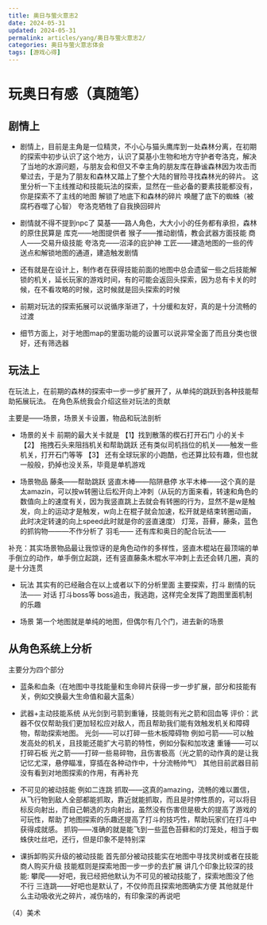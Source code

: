 ```yaml
---
title: 奥日与萤火意志2
date: 2024-05-31
updated: 2024-05-31
permalink: articles/yang/奥日与萤火意志2/
categories: 奥日与萤火意志体会
tags: [游戏心得]
---
```

<!-- More -->

# 玩奥日有感（真随笔）


## 剧情上
- 剧情上，目前是主角是一位精灵，不小心与猫头鹰库到一处森林分离，在初期的探索中初步认识了这个地方，认识了莫基小生物和地方守护者夸洛克，解决了当地的水源问题，与朋友会和但又不幸主角的朋友库在静谧森林因为攻击而晕过去，于是为了朋友和森林又踏上了整个大陆的冒险寻找森林光的碎片。
这里分析一下主线推动和技能玩法的探索，显然在一些必备的要素技能都没有，你是探索不了主线的地图
解锁了地底下和森林的碎片
唤醒了底下的蜘蛛（被腐朽吞噬了心智）
夸洛克牺牲了自我换回碎片

- 剧情就不得不提到npc了
莫基——路人角色，大大小小的任务都有承担，森林的原住民算是
库克——地图提供者
猴子——推动剧情，教会武器方面技能
商人——交易升级技能
夸洛克——沼泽的庇护神
工匠——建造地图的一些的传送点和解锁地图的通道，建造触发剧情


- 还有就是在设计上，制作者在获得技能前面的地图中总会遗留一些之后技能解锁的机关，延长玩家的游戏时间，有的可能会返回头探索，因为总有卡关的时候，在不看攻略的时候，这时候就是回头探索的时候


- 前期对玩法的探索拓展可以说循序渐进了，十分缓和友好，真的是十分流畅的过渡


- 细节方面上，对于地图map的里面功能的设置可以说非常全面了而且分类也很好，还有筛选器


## 玩法上
在玩法上，在前期的森林的探索中一步一步扩展开了，从单纯的跳跃到各种技能帮助拓展玩法。
在角色系统我会介绍这些对玩法的贡献

主要是——场景，场景关卡设置，物品和玩法剖析
- 场景的关卡
前期的最大关卡就是
【1】找到散落的楔石打开石门
小的关卡
【2】
拖拽石头来阻挡机关和帮助跳跃
还有类似司机挡位的机关——触发一些机关，打开石门等等
【3】
还有全球玩家的小跑酷，也还算比较有趣，但也就一般般，扔掉也没关系，毕竟是单机游戏

- 场景物品
藤条——帮助跳跃
竖直木棒——陷阱悬停
水平木棒——这个真的是太amazin，可以按w转圈让后松开向上冲刺（从玩的方面来看，转速和角色的数值向上的速度有关，因为我竖直跳上去就会有转圈的行为，显然不是w是触发，向上的运动才是触发，w向上在棍子就会加速，松开就是结束转圈动画，此时决定转速的向上speed此时就是你的竖直速度）
灯笼，苔藓，藤条，蓝色的抓钩物———不作分析了
羽毛——
还有库和奥日的配合玩法——

补充：其实场景物品最让我惊讶的是角色动作的多样性，竖直木棍站在最顶端的单手倒立的动作，单手倒立起跳，还有竖直藤条木棍水平冲刺上去还会转几圈，真的是十分连贯




- 玩法
其实有的已经融合在以上或者以下的分析里面
主要探索，打斗
剧情的玩法——
对话
打斗boss等
boss追击，我逃跑，这样完全发挥了跑图里面机制的乐趣

- 场景
第一个地图就是单纯的地图，但偶尔有几个门，进去新的场景

## 从角色系统上分析
主要分为四个部分

- 蓝条和血条（在地图中寻找能量和生命碎片获得一步一步扩展，部分和技能有关，例如交换最大生命值和最大蓝条）

- 武器+主动技能系统
从光剑到弓箭到重锤，技能则有光之箭和回血等
评价：武器不仅仅帮助我们更加轻松应对敌人，而且帮助我们能有效触发机关和障碍物，帮助探索地图。
光剑——可以打碎一些木板障碍物
例如弓箭——可以触发高处的机关，且技能还能扩大弓箭的特性，例如分裂和加攻速
重锤——可以打碎石板
光之箭——打碎一些易碎物，且伤害极高（光之箭的动作真的是让我记忆尤深，悬停瞄准，穿插在各种动作中，十分流畅帅气）
其他目前武器目前没有看到对地图探索的作用，有再补充


- 不可见的被动技能
例如二连跳
抓取——这真的amazing，流畅的难以置信，从飞行物到敌人全部都能抓取，靠近就能抓取，而且是时停性质的，可以将目标反向射出，而自己朝选的方向射出，虽然没有伤害但是极大的提高了游戏的可玩性，帮助了地图探索的乐趣还提高了打斗的技巧性，帮助玩家们在打斗中获得成就感。
抓钩——准确的就是能飞到一些蓝色苔藓和的灯笼处，相当于蜘蛛侠吐丝吧，还行，但是印象不是特别深


- 课拆卸购买升级的被动技能
首先部分被动技能实在地图中寻找灵树或者在技能商人购买升级
技能框则是探索地图一步一步的去扩展
讲几个印象比较深的技能:
攀爬——好吧，我已经把他默认为不可见的被动技能了，探索地图没了他不行
三连跳——好吧也是默认了，不仅帅而且探索地图确实方便
其他就是什么主动吸收光之碎片，减伤啥的，有印象深的再说吧


（4）美术



<div style="text-align:center">
</div>